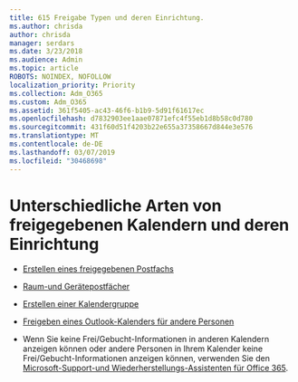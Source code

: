 ```yaml
---
title: 615 Freigabe Typen und deren Einrichtung.
ms.author: chrisda
author: chrisda
manager: serdars
ms.date: 3/23/2018
ms.audience: Admin
ms.topic: article
ROBOTS: NOINDEX, NOFOLLOW
localization_priority: Priority
ms.collection: Adm_O365
ms.custom: Adm_O365
ms.assetid: 361f5405-ac43-46f6-b1b9-5d91f61617ec
ms.openlocfilehash: d7832903ee1aae07871efc4f55eb1d8b58c0d780
ms.sourcegitcommit: 431f60d51f4203b22e655a37358667d844e3e576
ms.translationtype: MT
ms.contentlocale: de-DE
ms.lasthandoff: 03/07/2019
ms.locfileid: "30468698"
---
```

# <a name="different-types-of-shared-calendars-and-how-to-set-them-up"></a>Unterschiedliche Arten von freigegebenen Kalendern und deren Einrichtung

- [Erstellen eines freigegebenen Postfachs](https://support.office.com/article/871a246d-3acd-4bba-948e-5de8be0544c9)
    
- [Raum-und Gerätepostfächer](https://support.office.com/article/9f518a6d-1e2c-4d44-93f3-e19013a1552b)
    
- [Erstellen einer Kalendergruppe](https://support.office.com/article/8385667b-d758-4489-a53f-f542dd01e6ff)
    
- [Freigeben eines Outlook-Kalenders für andere Personen](https://support.office.com/article/353ed2c1-3ec5-449d-8c73-6931a0adab88)
    
- Wenn Sie keine Frei/Gebucht-Informationen in anderen Kalendern anzeigen können oder andere Personen in Ihrem Kalender keine Frei/Gebucht-Informationen anzeigen können, verwenden Sie den [Microsoft-Support-und Wiederherstellungs-Assistenten für Office 365](https://diagnostics.office.com/).
    

